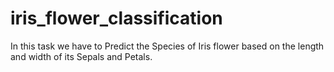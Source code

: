 # iris_flower_classification
 In this task we have to Predict the Species of Iris flower based on the length and width of its Sepals and Petals.
